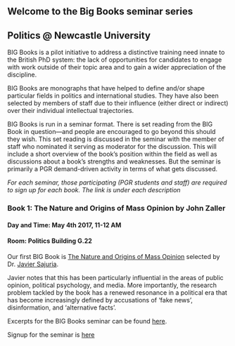 ## Welcome to the Big Books seminar series
## Politics @ Newcastle University

BIG Books is a pilot initiative to address a distinctive training need innate to the British PhD system: the lack of opportunities for candidates to engage with work outside of their topic area and to gain a wider appreciation of the discipline.  

BIG Books are monographs that have helped to define and/or shape particular fields in politics and international studies. They have also been selected by members of staff due to their influence (either direct or indirect) over their individual intellectual trajectories.
 
BIG Books is run in a seminar format. There is set reading from the BIG Book in question—and people are encouraged to go beyond this should they wish. This set reading is discussed in the seminar with the member of staff who nominated it serving as moderator for the discussion. This will include a short overview of the book’s position within the field as well as discussions about a book’s strengths and weaknesses. But the seminar is primarily a PGR demand-driven activity in terms of what gets discussed.

*For each seminar, those participating (PGR students and staff) are required to sign up for each book. The link is under each description*

### Book 1: The Nature and Origins of Mass Opinion by John Zaller

#### Day and Time: May 4th 2017, 11-12 AM
#### Room: Politics Building G.22

Our first BIG Book is [The Nature and Origins of Mass Opinion](http://www.cambridge.org/gb/academic/subjects/politics-international-relations/comparative-politics/nature-and-origins-mass-opinion?localeText=United+Kingdom&locale=en_GB&query=&remember_me=on) selected by Dr. [Javier Sajuria](http://www.ncl.ac.uk/gps/staff/profile/javiersajuria.html#background). 

Javier notes that this has been particularly influential in the areas of public opinion, political psychology, and media. More importantly, the research problem tackled by the book has a renewed resonance in a political era that has become increasingly defined by accusations of ‘fake news’, disinformation, and  ‘alternative facts’. 

Excerpts for the BIG Books seminar can be found [here](http://www.sajuria.com/wp-content/uploads/2017/03/Zaller_BigBooks.zip).

Signup for the seminar is [here](https://goo.gl/forms/T4h57D87dNazelwA3)


